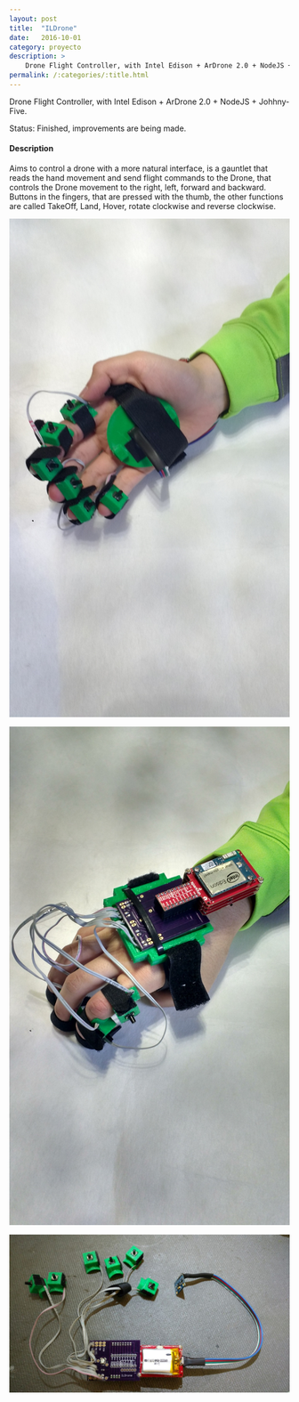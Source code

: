 ```yaml
---
layout: post
title:  "ILDrone"
date:   2016-10-01
category: proyecto
description: >
    Drone Flight Controller, with Intel Edison + ArDrone 2.0 + NodeJS + Johhny-Five.
permalink: /:categories/:title.html
---
```


Drone Flight Controller, with Intel Edison + ArDrone 2.0 + NodeJS + Johhny-Five.

Status: Finished, improvements are being made.

#### Description

Aims to control a drone with a more natural interface, is a gauntlet that reads the hand movement and send flight commands to the Drone, that controls the Drone movement to the right, left, forward and backward. Buttons in the fingers, that are pressed with the thumb, the other functions are called TakeOff, Land, Hover, rotate clockwise and reverse clockwise.

![Control gauntlet](/assets/img/projects-bonnie/gauntlet-back.jpg)

![Control gauntlet](/assets/img/projects-bonnie/gauntlet-front.jpg)

![Hardware](/assets/img/projects-bonnie/drone-controller-hardware.jpg)